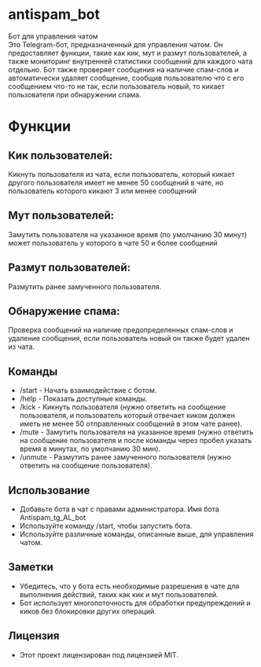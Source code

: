 # antispam_bot
Бот для управления чатом\
Это Telegram-бот, предназначенный для управления чатом. Он предоставляет функции, такие как кик, мут и размут пользователей, а также мониторинг внутренней статистики сообщений для каждого чата отдельно. Бот также проверяет сообщения на наличие спам-слов и автоматически               удаляет сообщение, сообщив пользователю что с его сообщением что-то не так, если пользователь новый, то кикает пользователя при обнаружении спама.

# Функции
## Кик пользователей: 
  Кикнуть пользователя из чата, если пользователь, который кикает другого пользователя имеет не менее 50 сообщений в чате, но пользователь которого кикают 3 или менее сообщений
## Мут пользователей: 
  Замутить пользователя на указанное время (по умолчанию 30 минут) может пользователь у которого в чате 50 и более сообщений
## Размут пользователей:  
  Размутить ранее замученного пользователя.
## Обнаружение спама: 
  Проверка сообщений на наличие предопределенных спам-слов и удаление сообщения, если пользователь новый он также будет удален из чата.
## Команды
  * /start - Начать взаимодействие с ботом.
  * /help - Показать доступные команды.
  * /kick - Кикнуть пользователя (нужно ответить на сообщение пользователя, и пользователь который отвечает киком должен иметь не менее 50 отправленных сообщений в этом чате ранее).
  * /mute - Замутить пользователя на указанное время (нужно ответить на сообщение пользователя и после команды через пробел указать время в минутах, по умолчанию 30 мин).
  * /unmute - Размутить ранее замученного пользователя (нужно ответить на сообщение пользователя).

## Использование
  * Добавьте бота в чат с правами администратора. Имя бота Antispam_tg_AL_bot
  * Используйте команду /start, чтобы запустить бота.
  * Используйте различные команды, описанные выше, для управления чатом.

## Заметки
  * Убедитесь, что у бота есть необходимые разрешения в чате для выполнения действий, таких как кик и мут пользователей.
  * Бот использует многопоточность для обработки предупреждений и киков без блокировки других операций.
## Лицензия
  * Этот проект лицензирован под лицензией MIT.
